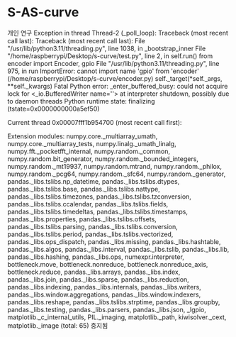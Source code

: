 # S-AS-curve
개인 연구
Exception in thread Thread-2 (_poll_loop):
Traceback (most recent call last):
Traceback (most recent call last):
  File "/usr/lib/python3.11/threading.py", line 1038, in _bootstrap_inner
  File "/home/raspberrypi/Desktop/s-curve/test.py", line 2, in <module>
    self.run()
    from encoder import Encoder, gpio
  File "/usr/lib/python3.11/threading.py", line 975, in run
ImportError: cannot import name 'gpio' from 'encoder' (/home/raspberrypi/Desktop/s-curve/encoder.py)
    self._target(*self._args, **self._kwargs)
Fatal Python error: _enter_buffered_busy: could not acquire lock for <_io.BufferedWriter name='<stderr>'> at interpreter shutdown, possibly due to daemon threads
Python runtime state: finalizing (tstate=0x0000000000a5ef50)

Current thread 0x00007fff1b954700 (most recent call first):
  <no Python frame>

Extension modules: numpy.core._multiarray_umath, numpy.core._multiarray_tests, numpy.linalg._umath_linalg, numpy.fft._pocketfft_internal, numpy.random._common, numpy.random.bit_generator, numpy.random._bounded_integers, numpy.random._mt19937, numpy.random.mtrand, numpy.random._philox, numpy.random._pcg64, numpy.random._sfc64, numpy.random._generator, pandas._libs.tslibs.np_datetime, pandas._libs.tslibs.dtypes, pandas._libs.tslibs.base, pandas._libs.tslibs.nattype, pandas._libs.tslibs.timezones, pandas._libs.tslibs.tzconversion, pandas._libs.tslibs.ccalendar, pandas._libs.tslibs.fields, pandas._libs.tslibs.timedeltas, pandas._libs.tslibs.timestamps, pandas._libs.properties, pandas._libs.tslibs.offsets, pandas._libs.tslibs.parsing, pandas._libs.tslibs.conversion, pandas._libs.tslibs.period, pandas._libs.tslibs.vectorized, pandas._libs.ops_dispatch, pandas._libs.missing, pandas._libs.hashtable, pandas._libs.algos, pandas._libs.interval, pandas._libs.tslib, pandas._libs.lib, pandas._libs.hashing, pandas._libs.ops, numexpr.interpreter, bottleneck.move, bottleneck.nonreduce, bottleneck.nonreduce_axis, bottleneck.reduce, pandas._libs.arrays, pandas._libs.index, pandas._libs.join, pandas._libs.sparse, pandas._libs.reduction, pandas._libs.indexing, pandas._libs.internals, pandas._libs.writers, pandas._libs.window.aggregations, pandas._libs.window.indexers, pandas._libs.reshape, pandas._libs.tslibs.strptime, pandas._libs.groupby, pandas._libs.testing, pandas._libs.parsers, pandas._libs.json, _lgpio, matplotlib._c_internal_utils, PIL._imaging, matplotlib._path, kiwisolver._cext, matplotlib._image (total: 65)
중지됨
